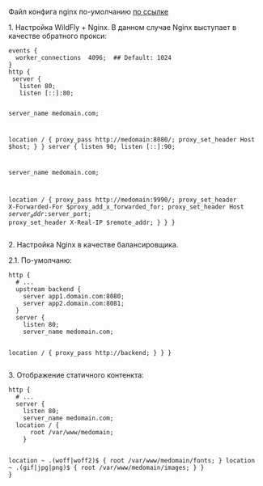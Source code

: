 <p>Файл конфига nginx по-умолчанию <a href="../nginx/files/nginx-default.conf">по ссылке</a> </p>
<p>1. Настройка WildFly + Nginx. В данном случае Nginx выступает в качестве обратного прокси:</p>
<pre><code>events {
  worker_connections  4096;  ## Default: 1024
}
http {
 server {
   listen 80;
   listen [::]:80;

   server_name medomain.com;

   location / {
       proxy_pass http://medomain:8080/;
       proxy_set_header Host $host;
   }
 }
 server {
   listen 90;
   listen [::]:90;

   server_name medomain.com;

   location / {
       proxy_pass http://medomain:9990/;
       proxy_set_header X-Forwarded-For $proxy_add_x_forwarded_for;
       proxy_set_header Host $server_addr:$server_port;
       proxy_set_header X-Real-IP $remote_addr;
   }
 }
}</code></pre>
<p>2. Настройка Nginx в качестве балансировщика.</p>
<p>2.1. По-умолчаню:</p>
<pre><code>http {
  # ...
  upstream backend {
    server app1.domain.com:8080;
    server app2.domain.com:8081;
  }
  server {
    listen 80;
    server_name medomain.com;

  location / {
    proxy_pass http://backend;
    }
  }
}</code></pre>
<p>3. Отображение статичного контенкта:</p>
<pre><code>http {
  # ...
  server {
    listen 80;
    server_name medomain.com;
  location / {
      root /var/www/medomain;
    }

  location ~ \.(woff|woff2)$ {
      root /var/www/medomain/fonts;
    }
  location ~ \.(gif|jpg|png)$ {
      root /var/www/medomain/images;
    }
  }
}</code></pre>